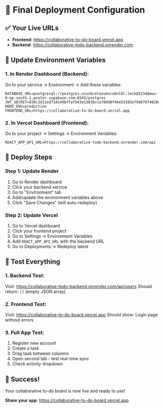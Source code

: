 # 🎯 Final Deployment Configuration

## ✅ Your Live URLs
- **Frontend**: https://collaborative-to-do-board.vercel.app
- **Backend**: https://collaborative-todo-backend.onrender.com

## 🔧 Update Environment Variables

### 1. In Render Dashboard (Backend):
Go to your service → Environment → Add these variables:

```
DATABASE_URL=postgresql://postgres.ovsnbcetazumscobnlbl:Jack@1234@aws-0-ap-south-1.pooler.supabase.com:6543/postgres
JWT_SECRET=838c2d11ed710149bffefb43e13838cca78dd8f46e53103e79d07874828d4aeaa145b23ab5327f0813c76e4f7a7738178cb09161b213fccfe8ea58fade2e42e5
NODE_ENV=production
FRONTEND_URL=https://collaborative-to-do-board.vercel.app
```

### 2. In Vercel Dashboard (Frontend):
Go to your project → Settings → Environment Variables:

```
REACT_APP_API_URL=https://collaborative-todo-backend.onrender.com/api
```

## 🚀 Deploy Steps

### Step 1: Update Render
1. Go to Render dashboard
2. Click your backend service
3. Go to "Environment" tab
4. Add/update the environment variables above
5. Click "Save Changes" (will auto-redeploy)

### Step 2: Update Vercel  
1. Go to Vercel dashboard
2. Click your frontend project
3. Go to Settings → Environment Variables
4. Add `REACT_APP_API_URL` with the backend URL
5. Go to Deployments → Redeploy latest

## 🧪 Test Everything

### 1. Backend Test:
Visit: https://collaborative-todo-backend.onrender.com/api/users
Should return: `[]` (empty JSON array)

### 2. Frontend Test:
Visit: https://collaborative-to-do-board.vercel.app
Should show: Login page without errors

### 3. Full App Test:
1. Register new account
2. Create a task
3. Drag task between columns
4. Open second tab - test real-time sync
5. Check activity dropdown

## 🎉 Success!
Your collaborative to-do board is now live and ready to use!

**Share your app**: https://collaborative-to-do-board.vercel.app
